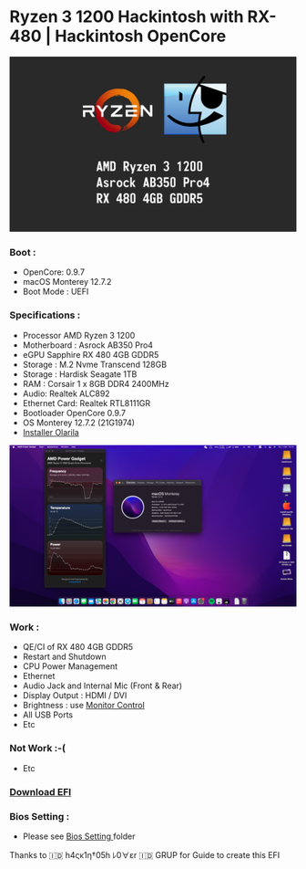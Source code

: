 # Ryzen 3 1200 Hackintosh with RX-480 | Hackintosh OpenCore



[![I]( https://github.com/anggamdev/Ryzen-3-1200-Hackintosh-with-RX-480/blob/main/ryzen%203%201200%20hackintosh.png "I")]( https://github.com/anggamdev/Ryzen-3-1200-Hackintosh-with-RX-480/blob/main/ryzen%203%201200%20hackintosh.png "I")

 
### Boot :

- OpenCore: 0.9.7 
- macOS Monterey 12.7.2
- Boot Mode : UEFI

### Specifications :
- Processor AMD Ryzen 3 1200
- Motherboard : Asrock AB350 Pro4
- eGPU Sapphire RX 480 4GB GDDR5
- Storage : M.2 Nvme Transcend 128GB
- Storage : Hardisk Seagate 1TB 
- RAM : Corsair 1 x 8GB DDR4 2400MHz
- Audio: Realtek ALC892
- Ethernet Card: Realtek RTL8111GR
- Bootloader OpenCore 0.9.7
- OS Monterey 12.7.2 (21G1974)
- [Installer Olarila](https://www.olarila.com/topic/6278-olarila-vanilla-images-macos-installer/)

![I](https://github.com/anggamdev/Ryzen-3-1200-Hackintosh-with-RX-480/blob/main/Screenshot/Screen%20Shot%202024-02-01%20at%2010.14.50.png?raw=true
  "I")


### Work :
- QE/CI of RX 480 4GB GDDR5
- Restart and Shutdown
- CPU Power Management
- Ethernet
- Audio Jack and Internal Mic (Front & Rear)
- Display Output : HDMI / DVI
- Brightness : use [Monitor Control](https://github.com/MonitorControl/MonitorControl#readme "Monitor Control")
- All USB Ports
- Etc

### Not Work :-(
- Etc

### [Download EFI](https://github.com/anggamdev/Ryzen-3-1200-Hackintosh-with-RX-480/releases/tag/OC.0.9.7 " Download EFI")

### Bios Setting :

- Please see [Bios Setting ](https://github.com/anggamdev/Ryzen-3-1200-Hackintosh-with-RX-480/commit/7a87d222c8f4627060c4315fdb0fb3660d0103c0 "Bios Setting") folder

Thanks to 🇮🇩 h4ςκ1η†05h ﾚ0∀εr 🇮🇩 GRUP for Guide to create this EFI
